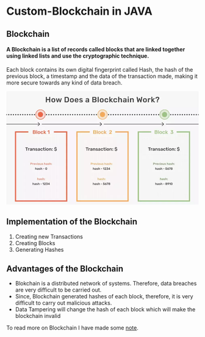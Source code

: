 # Custom-Blockchain in JAVA
## Blockchain 
#### A Blockchain is a list of records called blocks that are linked together using linked lists and use the cryptographic technique.
Each block contains its own digital fingerprint called Hash, the hash of the previous block, a timestamp and the data of the transaction made, making it more secure towards any kind of data breach.

<p align="center"><img src="https://github.com/Anushka-shukla/Custom-Blockchain/blob/master/blkchain.png" width="800"> 

## Implementation of the Blockchain
<ol>
<li> Creating new Transactions</li>
<li> Creating Blocks</li>
<li> Generating Hashes</li>
</ol>

## Advantages of the Blockchain

- Blokchain is a distributed network of systems. Therefore, data breaches are very difficult to be carried out.
- Since, Blockchain generated hashes of each block, therefore, it is very difficult to carry out malicious attacks.
- Data Tampering will change the hash of each block which will make the blockchain invalid

To read more on Blockchain I have made some [note](https://github.com/Anushka-shukla/Custom-Blockchain/blob/master/notes.md).
